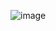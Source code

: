 ![image](https://github.com/archit1210/Amazon-Clone/assets/115661461/503fbcdb-7d4b-41aa-82d3-e8670d13b431)


